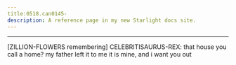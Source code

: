 ```yaml
---
title:0518.can0145-
description: A reference page in my new Starlight docs site.
---
```

----- 
[ZILLION-FLOWERS remembering]
CELEBRITISAURUS-REX: that house you call a home? 
 my father left it to me
 it is mine, and i 
want you out
 
